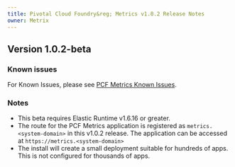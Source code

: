 ```yaml
---
title: Pivotal Cloud Foundry&reg; Metrics v1.0.2 Release Notes
owner: Metrix
---
```


## Version 1.0.2-beta

### Known issues
For Known Issues, please see [PCF Metrics Known Issues](../p1-v1.7/pcfmetrics_ki_1_7.html).

### Notes
* This beta requires Elastic Runtime v1.6.16 or greater. 
* The route for the PCF Metrics application is registered as `metrics.<system-domain>` in this v1.0.2 release.   The application can be accessed at `https://metrics.<system-domain>`
* The install will create a small deployment suitable for hundreds of apps. This is not configured for thousands of apps.

